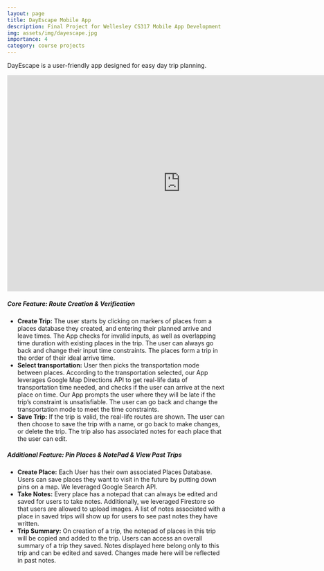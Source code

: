 ```yaml
---
layout: page
title: DayEscape Mobile App
description: Final Project for Wellesley CS317 Mobile App Development
img: assets/img/dayescape.jpg
importance: 4
category: course projects
---
```


DayEscape is a user-friendly app designed for easy day trip planning.

<iframe width="800" height="500" src="https://www.youtube.com/embed/vd5ugvWTing" frameborder="0" allowfullscreen></iframe>
<br>
<h5>Core Feature: Route Creation & Verification</h5>
<ul>
    <li><b>Create Trip:</b> The user starts by clicking on markers of places from a places database they created, and entering their planned arrive and leave times. The App checks for invalid inputs, as well as overlapping time duration with existing places in the trip. The user can always go back and change their input time constraints. The places form a trip in the order of their ideal arrive time.</li>
    <li><b>Select transportation:</b> User then picks the transportation mode between places. According to the transportation selected, our App leverages Google Map Directions API to get real-life data of transportation time needed, and checks if the user can arrive at the next place on time. Our App prompts the user where they will be late if the trip’s constraint is unsatisfiable. The user can go back and change the transportation mode to meet the time constraints.</li>
    <li><b>Save Trip:</b> If the trip is valid, the real-life routes are shown. The user can then choose to save the trip with a name, or go back to make changes, or delete the trip. The trip also has associated notes for each place that the user can edit.</li>
</ul>

<h5>Additional Feature: Pin Places & NotePad & View Past Trips</h5>
<ul>
    <li><b>Create Place:</b> Each User has their own associated Places Database. Users can save places they want to visit in the future by putting down pins on a map. We leveraged Google Search API.</li>
    <li><b>Take Notes:</b> Every place has a notepad that can always be edited and saved for users to take notes. Additionally, we leveraged Firestore so that users are allowed to upload images. A list of notes associated with a place in saved trips will show up for users to see past notes they have written.</li>
    <li><b>Trip Summary:</b> On creation of a trip, the notepad of places in this trip will be copied and added to the trip. Users can access an overall summary of a trip they saved. Notes displayed here belong only to this trip and can be edited and saved. Changes made here will be reflected in past notes.</li>
</ul>
